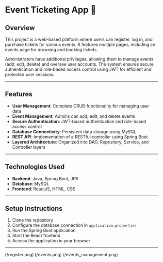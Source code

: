 # Event Ticketing App 🚀

## Overview
This project is a web-based platform where users can register, log in, and purchase tickets for various events. It features multiple pages, including an events page for browsing and booking tickets. 

Administrators have additional privileges, allowing them to manage events (add, edit, delete) and oversee user accounts. The system ensures secure authentication and role-based access control using JWT for efficient and protected user sessions.

---


## Features
- **User Management**: Complete CRUD functionality for managing user data
- **Event Management**: Admins can add, edit, and delete events
- **Secure Authentication**: JWT-based authentication and role-based access control
- **Database Connectivity**: Persistent data storage using MySQL
- **REST API**: Implementation of a RESTful controller using Spring Boot
- **Layered Architecture**: Organized into DAO, Repository, Service, and Controller layers

---

## Technologies Used
- **Backend**: Java, Spring Boot, JPA
- **Database**: MySQL
- **Frontend**: ReactJS, HTML, CSS

---

## Setup Instructions
1. Clone the repository
2. Configure the database connection in `application.properties`
3. Run the Spring Boot application
4. Start the React frontend
5. Access the application in your browser

---

(/register.png)
(/events.png)
(/events_management.png)
